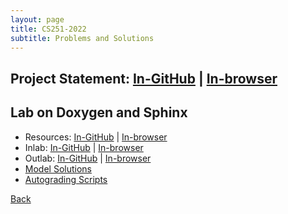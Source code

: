 ```yaml
---
layout: page
title: CS251-2022
subtitle: Problems and Solutions
---
```


## Project Statement: [In-GitHub](https://github.com/sarthakmittal92.github.io/blob/main/assistantships/cs251-2022/project.pdf) | [In-browser](https://docs.google.com/viewer?url=https://sarthakmittal92.github.io/assistantships/cs251-2022/project.pdf)

## Lab on Doxygen and Sphinx
- Resources: [In-GitHub](https://github.com/sarthakmittal92.github.io/blob/main/assistantships/cs251-2022/resources.pdf) | [In-browser](https://docs.google.com/viewer?url=https://sarthakmittal92.github.io/assistantships/cs251-2022/resources.pdf)
- Inlab: [In-GitHub](https://github.com/sarthakmittal92.github.io/blob/main/assistantships/cs251-2022/inlab6.pdf) | [In-browser](https://docs.google.com/viewer?url=https://sarthakmittal92.github.io/assistantships/cs251-2022/inlab6.pdf)
- Outlab: [In-GitHub](https://github.com/sarthakmittal92.github.io/blob/main/assistantships/cs251-2022/outlab6.pdf) | [In-browser](https://docs.google.com/viewer?url=https://sarthakmittal92.github.io/assistantships/cs251-2022/outlab6.pdf)
- [Model Solutions](https://github.com/sarthakmittal92.github.io/assistantships/cs251-2022/solutions/)
- [Autograding Scripts](https://github.com/sarthakmittal92.github.io/assistantships/cs251-2022/autograding/)

[Back](..)